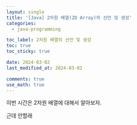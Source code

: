```yaml
---
layout: single
title: '[Java] 2차원 배열(2D Array)의 선언 및 생성'
categories:
  - java-programming

toc_label: 2차원 배열의 선언 및 생성
toc: true
toc_sticky: true

date: 2024-03-02
last_modified_at: 2024-03-02 

comments: true
use_math: true
---
```


이번 시간은 2차원 배열에 대해서 알아보자.  

근데 안할래